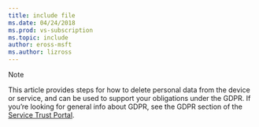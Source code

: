```yaml
---
title: include file
ms.date: 04/24/2018
ms.prod: vs-subscription
ms.topic: include
author: eross-msft
ms.author: lizross
---
```

> [!NOTE]
> This article provides steps for how to delete personal data from the device or service, and can be used to support your obligations under the GDPR. If you’re looking for general info about GDPR, see the GDPR section of the [Service Trust Portal](https://servicetrust.microsoft.com/ViewPage/GDPRGetStarted).

[//]: # (5/22/2018: Even though this file may be orphaned, do not delete it.)